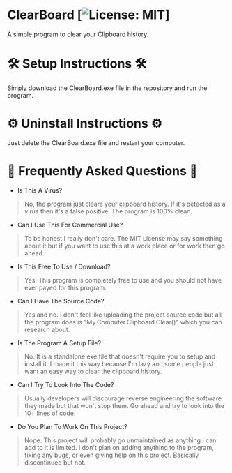 # ClearBoard [![License: MIT](https://img.shields.io/badge/License-MIT-yellow.svg)]
A simple program to clear your Clipboard history.

# 🛠 Setup Instructions 🛠
Simply download the ClearBoard.exe file in the repository and run the program.

# ⚙️ Uninstall Instructions ⚙️
Just delete the ClearBoard.exe file and restart your computer.

# 💬 Frequently Asked Questions 💬

- Is This A Virus?
> No, the program just clears your clipboard history. If it's detected as a virus
then it's a false positive. The program is 100% clean.

- Can I Use This For Commercial Use?
> To be honest I really don't care. The MIT License may say something about it
but if you want to use this at a work place or for work then go ahead.

- Is This Free To Use / Download?
> Yes! This program is completely free to use and you should not have ever
payed for this program.

- Can I Have The Source Code?
> Yes and no. I don't feel like uploading the project source code but all the
program does is "My.Computer.Clipboard.Clear()" which you can research about.

- Is The Program A Setup File?
> No. It is a standalone exe file that doesn't require you to setup and install
it. I made it this way because I'm lazy and some people just want an easy way to
clear the clipboard history.

- Can I Try To Look Into The Code?
> Usually developers will discourage reverse engineering the software they made
but that won't stop them. Go ahead and try to look into the 10+ lines of code.

- Do You Plan To Work On This Project?
> Nope. This project will probably go unmaintained as anything I can add to it
is limited. I don't plan on adding anything to the program, fixing any bugs, or even
giving help on this project. Basically discontinued but not.
